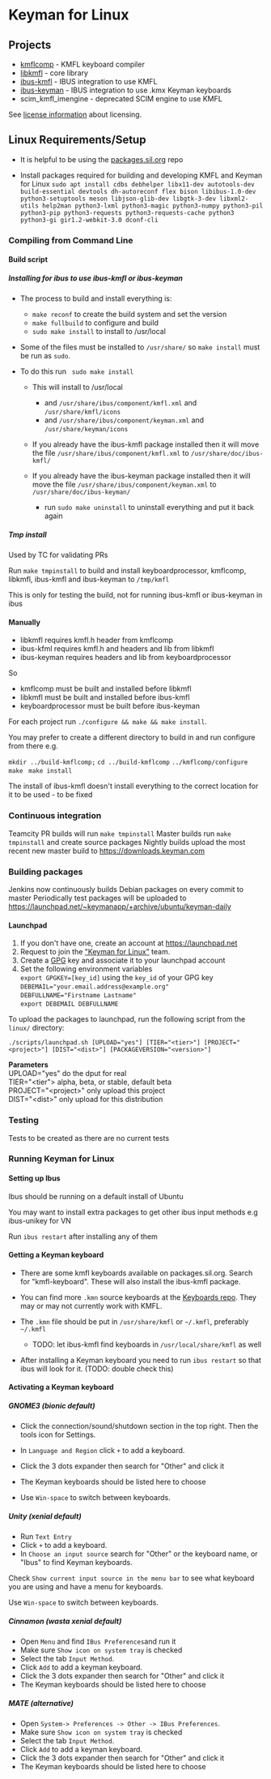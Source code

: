 # Keyman for Linux

## Projects

 * [kmflcomp](./kmflcomp) - KMFL keyboard compiler
 * [libkmfl](./libkmfl) - core library
 * [ibus-kmfl](./ibus-kmfl) - IBUS integration to use KMFL
 * [ibus-keyman](./ibus-keyman) - IBUS integration to use .kmx Keyman keyboards
 * scim\_kmfl\_imengine - deprecated SCIM engine to use KMFL

 See [license information](./LICENSE.md) about licensing.

## Linux Requirements/Setup

- It is helpful to be using the [packages.sil.org](http://packages.sil.org) repo

- Install packages required for building and developing KMFL and Keyman for Linux
`sudo apt install cdbs debhelper libx11-dev autotools-dev build-essential devtools dh-autoreconf flex bison libibus-1.0-dev python3-setuptools meson libjson-glib-dev libgtk-3-dev libxml2-utils help2man python3-lxml python3-magic python3-numpy python3-pil python3-pip python3-requests python3-requests-cache python3 python3-gi gir1.2-webkit-3.0 dconf-cli`

### Compiling from Command Line

#### Build script

##### Installing for ibus to use ibus-kmfl or ibus-keyman

- The process to build and install everything is:

    * `make reconf` to create the build system and set the version
    * `make fullbuild` to configure and build
    * `sudo make install` to install to /usr/local

- Some of the files must be installed to `/usr/share/` so `make install` must be run as `sudo`. 

 - To do this run ` sudo make install`

    * This will install to /usr/local
        * and `/usr/share/ibus/component/kmfl.xml` and `/usr/share/kmfl/icons`
        * and `/usr/share/ibus/component/keyman.xml` and `/usr/share/keyman/icons`

    * If you already have the ibus-kmfl package installed then it will move the file `/usr/share/ibus/component/kmfl.xml` to `/usr/share/doc/ibus-kmfl/`
    * If you already have the ibus-keyman package installed then it will move the file `/usr/share/ibus/component/keyman.xml` to `/usr/share/doc/ibus-keyman/`

        * run `sudo make uninstall` to uninstall everything and put it back again
        
##### Tmp install
Used by TC for validating PRs

Run `make tmpinstall` to build and install keyboardprocessor, kmflcomp, libkmfl, ibus-kmfl and ibus-keyman to `/tmp/kmfl`

This is only for testing the build, not for running ibus-kmfl or ibus-keyman in ibus

#### Manually

 * libkmfl requires kmfl.h header from kmflcomp
 * ibus-kfml requires kmfl.h and headers and lib from libkmfl
 * ibus-keyman requires headers and lib from keyboardprocessor
 
 So 
  * kmflcomp must be built and installed before libkmfl
  * libkmfl must be built and installed before ibus-kmfl
  * keyboardprocessor must be built before ibus-keyman
  
 For each project run `./configure && make && make install`.
 
 You may prefer to create a different directory to build in and run configure from there e.g. 
 
 `mkdir ../build-kmflcomp;`
 `cd ../build-kmflcomp`
 `../kmflcomp/configure` 
 `make `
 `make install`
  
  The install of ibus-kmfl doesn't install everything to the correct location for it to be used - to be fixed

### Continuous integration

Teamcity PR builds will run `make tmpinstall`
Master builds run `make tmpinstall` and create source packages
Nightly builds upload the most recent new master build to https://downloads.keyman.com

### Building packages

Jenkins now continuously builds Debian packages on every commit to master
Periodically test packages will be uploaded to https://launchpad.net/~keymanapp/+archive/ubuntu/keyman-daily

#### Launchpad
1. If you don't have one, create an account at https://launchpad.net
2. Request to join the ["Keyman for Linux"](https://launchpad.net/~keymanapp) team.
3. Create a [GPG](https://help.ubuntu.com/community/GnuPrivacyGuardHowto) key and associate it to your launchpad account
4. Set the following environment variables  
  `export GPGKEY=[key_id]` using the `key_id` of your GPG key  
  `DEBEMAIL="your.email.address@example.org"`  
  `DEBFULLNAME="Firstname Lastname"`  
  `export DEBEMAIL DEBFULLNAME`  

To upload the packages to launchpad, run the following script from the `linux/` directory:
```
./scripts/launchpad.sh [UPLOAD="yes"] [TIER="<tier>"] [PROJECT="<project>"] [DIST="<dist>"] [PACKAGEVERSION="<version>"]
```
**Parameters**  
UPLOAD="yes" do the dput for real  
TIER="<tier"> alpha, beta, or stable, default beta  
PROJECT="\<project>" only upload this project  
DIST="\<dist>" only upload for this distribution  

### Testing
Tests to be created as there are no current tests

### Running Keyman for Linux

#### Setting up Ibus

Ibus should be running on a default install of Ubuntu

You may want to install extra packages to get other ibus input methods e.g ibus-unikey for VN

Run `ibus restart` after installing any of them

#### Getting a Keyman keyboard

- There are some kmfl keyboards available on packages.sil.org. Search for "kmfl-keyboard". These will also install the ibus-kmfl package.

- You can find more `.kmn` source keyboards at the [Keyboards repo](https://github.com/keymanapp/keyboards). They may or may not currently work with KMFL.

- The `.kmn` file should be put in `/usr/share/kmfl` or `~/.kmfl`, preferably `~/.kmfl`
    * TODO: let ibus-kmfl find keyboards in `/usr/local/share/kmfl` as well

- After installing a Keyman keyboard you need to run `ibus restart` so that ibus will look for it. (TODO: double check this)

#### Activating a Keyman keyboard

##### GNOME3 (bionic default)

 * Click the connection/sound/shutdown section in the top right. Then the tools icon for Settings.

 * In `Language and Region` click `+` to add a keyboard.
 * Click the 3 dots expander then search for "Other" and click it
 * The Keyman keyboards should be listed here to choose

 * Use `Win-space` to switch between keyboards.

##### Unity (xenial default)

 * Run `Text Entry`
 * Click `+` to add a keyboard.
 * In `Choose an input source` search for "Other" or the keyboard name, or "Ibus" to find Keyman keyboards.

Check `Show current input source in the menu bar` to see what keyboard you are using and have a menu for keyboards.

Use `Win-space` to switch between keyboards.

##### Cinnamon (wasta xenial default)

 * Open `Menu` and find `IBus Preferences`and run it
 * Make sure `Show icon on system tray` is checked
 * Select the tab `Input Method`.
 * Click `Add` to add a keyman keyboard.
 * Click the 3 dots expander then search for "Other" and click it
 * The Keyman keyboards should be listed here to choose

##### MATE (alternative)

 * Open `System-> Preferences -> Other -> IBus Preferences`.
 * Make sure `Show icon on system tray` is checked
 * Select the tab `Input Method`.
 * Click `Add` to add a keyman keyboard.
 * Click the 3 dots expander then search for "Other" and click it
 * The Keyman keyboards should be listed here to choose
  
